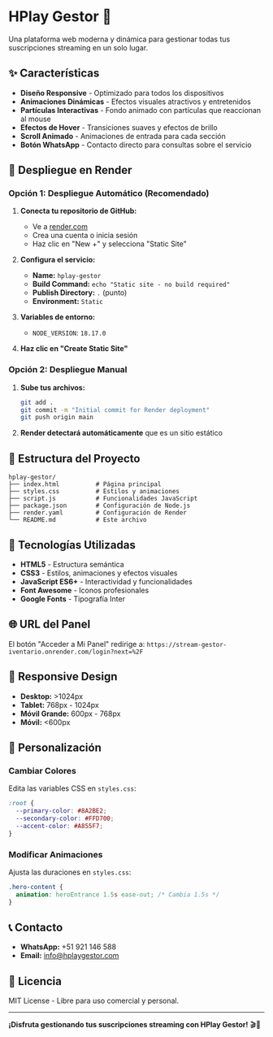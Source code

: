 # HPlay Gestor 🚀

Una plataforma web moderna y dinámica para gestionar todas tus suscripciones streaming en un solo lugar.

## ✨ Características

- **Diseño Responsive** - Optimizado para todos los dispositivos
- **Animaciones Dinámicas** - Efectos visuales atractivos y entretenidos
- **Partículas Interactivas** - Fondo animado con partículas que reaccionan al mouse
- **Efectos de Hover** - Transiciones suaves y efectos de brillo
- **Scroll Animado** - Animaciones de entrada para cada sección
- **Botón WhatsApp** - Contacto directo para consultas sobre el servicio

## 🚀 Despliegue en Render

### Opción 1: Despliegue Automático (Recomendado)

1. **Conecta tu repositorio de GitHub:**
   - Ve a [render.com](https://render.com)
   - Crea una cuenta o inicia sesión
   - Haz clic en "New +" y selecciona "Static Site"

2. **Configura el servicio:**
   - **Name:** `hplay-gestor`
   - **Build Command:** `echo "Static site - no build required"`
   - **Publish Directory:** `.` (punto)
   - **Environment:** `Static`

3. **Variables de entorno:**
   - `NODE_VERSION`: `18.17.0`

4. **Haz clic en "Create Static Site"**

### Opción 2: Despliegue Manual

1. **Sube tus archivos:**
   ```bash
   git add .
   git commit -m "Initial commit for Render deployment"
   git push origin main
   ```

2. **Render detectará automáticamente** que es un sitio estático

## 📁 Estructura del Proyecto

```
hplay-gestor/
├── index.html          # Página principal
├── styles.css          # Estilos y animaciones
├── script.js           # Funcionalidades JavaScript
├── package.json        # Configuración de Node.js
├── render.yaml         # Configuración de Render
└── README.md           # Este archivo
```

## 🎨 Tecnologías Utilizadas

- **HTML5** - Estructura semántica
- **CSS3** - Estilos, animaciones y efectos visuales
- **JavaScript ES6+** - Interactividad y funcionalidades
- **Font Awesome** - Iconos profesionales
- **Google Fonts** - Tipografía Inter

## 🌐 URL del Panel

El botón "Acceder a Mi Panel" redirige a:
`https://stream-gestor-iventario.onrender.com/login?next=%2F`

## 📱 Responsive Design

- **Desktop:** >1024px
- **Tablet:** 768px - 1024px
- **Móvil Grande:** 600px - 768px
- **Móvil:** <600px

## 🔧 Personalización

### Cambiar Colores
Edita las variables CSS en `styles.css`:
```css
:root {
  --primary-color: #8A2BE2;
  --secondary-color: #FFD700;
  --accent-color: #A855F7;
}
```

### Modificar Animaciones
Ajusta las duraciones en `styles.css`:
```css
.hero-content {
  animation: heroEntrance 1.5s ease-out; /* Cambia 1.5s */
}
```

## 📞 Contacto

- **WhatsApp:** +51 921 146 588
- **Email:** info@hplaygestor.com

## 📄 Licencia

MIT License - Libre para uso comercial y personal.

---

**¡Disfruta gestionando tus suscripciones streaming con HPlay Gestor!** 🎬🎵
